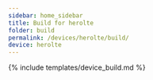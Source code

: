 ```yaml
---
sidebar: home_sidebar
title: Build for herolte
folder: build
permalink: /devices/herolte/build/
device: herolte
---
```

{% include templates/device_build.md %}
